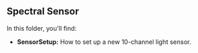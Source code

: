 ## Spectral Sensor

In this folder, you'll find:

- **SensorSetup:** How to set up a new 10-channel light sensor.
